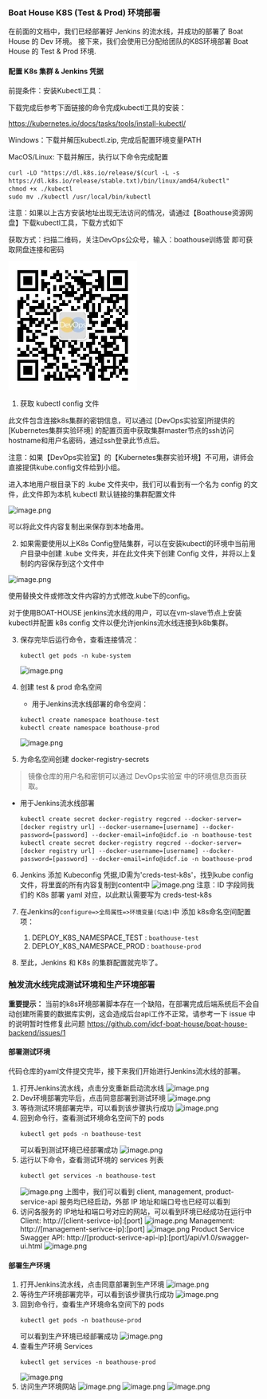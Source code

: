 ### Boat House K8S (Test & Prod) 环境部署


在前面的文档中，我们已经部署好 Jenkins 的流水线，并成功的部署了 Boat House 的 Dev 环境。
接下来，我们会使用已分配给团队的K8S环境部署 Boat House 的 Test & Prod 环境.

#### 配置 K8s 集群 & Jenkins 凭据

前提条件：安装Kubectl工具：

下载完成后参考下面链接的命令完成kubectl工具的安装：

https://kubernetes.io/docs/tasks/tools/install-kubectl/

Windows：下载并解压kubectl.zip, 完成后配置环境变量PATH

MacOS/Linux: 下载并解压，执行以下命令完成配置

```shell
curl -LO "https://dl.k8s.io/release/$(curl -L -s https://dl.k8s.io/release/stable.txt)/bin/linux/amd64/kubectl"
chmod +x ./kubectl
sudo mv ./kubectl /usr/local/bin/kubectl
```

注意：如果以上古方安装地址出现无法访问的情况，请通过【Boathouse资源网盘】下载kubectl工具，下载方式如下

获取方式：扫描二维码，关注DevOps公众号，输入：boathouse训练营 即可获取网盘连接和密码

![](images/devops-barcode.jpg)

1. 获取 kubectl config 文件

此文件包含连接k8s集群的密钥信息，可以通过 [DevOps实验室]所提供的 [Kubernetes集群实验环境] 的配置页面中获取集群master节点的ssh访问hostname和用户名密码，通过ssh登录此节点后。

注意：如果【DevOps实验室】的【Kubernetes集群实验环境】不可用，讲师会直接提供kube.config文件给到小组。

进入本地用户根目录下的 .kube 文件夹中，我们可以看到有一个名为 config 的文件，此文件即为本机 kubectl 默认链接的集群配置文件

![image.png](images/k8s-22.png)

可以将此文件内容复制出来保存到本地备用。

2. 如果需要使用以上K8s Config登陆集群，可以在安装kubectl的环境中当前用户目录中创建 .kube 文件夹，并在此文件夹下创建 Config 文件，并将以上复制的内容保存到这个文件中

![image.png](images/k8s-21.png)

使用替换文件或修改文件内容的方式修改.kube下的config。

对于使用BOAT-HOUSE jenkins流水线的用户，可以在vm-slave节点上安装kubectl并配置 k8s config 文件以便允许jenkins流水线连接到k8b集群。

3. 保存完毕后运行命令，查看连接情况：

    ```shell
    kubectl get pods -n kube-system
    ```

    ![image.png](images/k8s-01.png)
4. 创建 test & prod 命名空间

    - 用于Jenkins流水线部署的命令空间：

    ```shell
    kubectl create namespace boathouse-test
    kubectl create namespace boathouse-prod
    ```
   
    ![image.png](images/k8s-02.png)
    
   
5. 为命名空间创建 docker-registry-secrets

> 镜像仓库的用户名和密钥可以通过 DevOps实验室 中的环境信息页面获取。

- 用于Jenkins流水线部署

    ```shell
    kubectl create secret docker-registry regcred --docker-server=[docker registry url] --docker-username=[username] --docker-password=[password] --docker-email=info@idcf.io -n boathouse-test
    kubectl create secret docker-registry regcred --docker-server=[docker registry url] --docker-username=[username] --docker-password=[password] --docker-email=info@idcf.io -n boathouse-prod
    ```
    
6. Jenkins 添加 Kubeconfig 凭据,ID需为'creds-test-k8s'，找到kube config文件，将里面的所有内容复制到content中
    ![image.png](images/k8s-04.png)
    注意：ID 字段同我们的 K8s 部署 yaml 对应，以此默认需要写为 creds-test-k8s
    
7. 在Jenkins的`configure=>全局属性=>环境变量(勾选)`中 添加 k8s命名空间配置项：
   1.  DEPLOY_K8S_NAMESPACE_TEST : `boathouse-test`
   2.  DEPLOY_K8S_NAMESPACE_PROD : `boathouse-prod`

8. 至此，Jenkins 和 K8s 的集群配置就完毕了。

### 触发流水线完成测试环境和生产环境部署

**重要提示：** 当前的k8s环境部署脚本存在一个缺陷，在部署完成后端系统后不会自动创建所需要的数据库实例，这会造成后台api工作不正常。请参考一下 issue 中的说明暂时性修复此问题 https://github.com/idcf-boat-house/boat-house-backend/issues/1


#### 部署测试环境

代码仓库的yaml文件提交完毕，接下来我们开始进行Jenkins流水线的部署。
1. 打开Jenkins流水线，点击分支重新启动流水线
![image.png](images/k8s-12.png)
1. Dev环境部署完毕后，点击同意部署到测试环境
![image.png](images/k8s-05.png)
1. 等待测试环境部署完毕，可以看到该步骤执行成功
![image.png](images/k8s-06.png)
1. 回到命令行，查看测试环境命名空间下的 pods
    ```
    kubectl get pods -n boathouse-test
    ```
    可以看到测试环境已经部署成功
    ![image.png](images/k8s-07.png)
1. 运行以下命令，查看测试环境的 services 列表
    ```
    kubectl get services -n boathouse-test
    ```
    ![image.png](images/k8s-13.png)
    上图中，我们可以看到 client, management, product-service-api 服务均已经启动，外部 IP 地址和端口号也已经可以看到
1. 访问各服务的 IP地址和端口号对应的网站，可以看到环境已经成功在运行中
Client: http://[client-serivce-ip]:[port]
![image.png](images/k8s-14.png)
Management: http://[management-serivce-ip]:[port]
![image.png](images/k8s-15.png)
Product Service Swagger API: http://[product-serivce-api-ip]:[port]/api/v1.0/swagger-ui.html
![image.png](images/k8s-16.png)


#### 部署生产环境

1. 打开Jenkins流水线，点击同意部署到生产环境
![image.png](images/k8s-08.png)
1. 等待生产环境部署完毕，可以看到该步骤执行成功
![image.png](images/k8s-09.png)
1. 回到命令行，查看生产环境命名空间下的 pods
    ```
    kubectl get pods -n boathouse-prod
    ```
    可以看到生产环境已经部署成功
    ![image.png](images/k8s-10.png)
1. 查看生产环境 Services
    ```
    kubectl get services -n boathouse-prod
    ```
    ![image.png](images/k8s-17.png)
1. 访问生产环境网站
![image.png](images/k8s-18.png)
![image.png](images/k8s-19.png)
![image.png](images/k8s-20.png)
